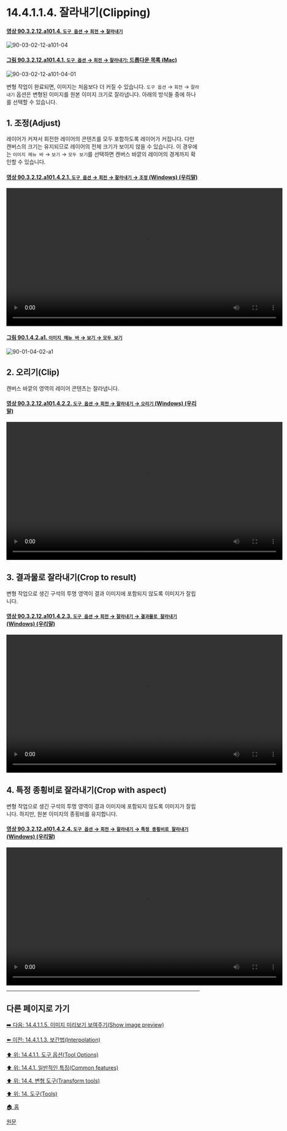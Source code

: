 # 14.4.1.1.4. 잘라내기(Clipping)

<a id="90-03-02-12-a101-04"></a>

#### [영상 90.3.2.12.a101.4. `도구 옵션` → `회전` → `잘라내기`](./90-03-02-12-rotate.md#90-03-02-12-a101-04)
![90-03-02-12-a101-04](https://github.com/wonder13662/gimp/assets/15767104/9d68935c-6dc8-4497-bfdb-4a42a4a783ca)

<a id="90-03-02-12-a101-04-01"></a>

#### [그림 90.3.2.12.a101.4.1. `도구 옵션` → `회전` → `잘라내기`: 드롭다운 목록 (Mac)](./90-03-02-12-rotate.md#90-03-02-12-a101-04-01)
![90-03-02-12-a101-04-01](https://github.com/wonder13662/gimp/assets/15767104/f684bdd3-92b1-4ca3-9007-3eb7f03a0eb3)

변형 작업이 완료되면, 이미지는 처음보다 더 커질 수 있습니다. `도구 옵션` → `회전` → `잘라내기` 옵션은 변형된 이미지를 원본 이미지 크기로 잘라냅니다. 아래의 방식들 중에 하나를 선택할 수 있습니다.

## 1. 조정(Adjust)
레이어가 커져서 회전한 레이어의 콘텐츠를 모두 포함하도록 레이어가 커집니다. 다만 캔버스의 크기는 유지되므로 레이어의 전체 크기가 보이지 않을 수 있습니다. 이 경우에는 `이미지 메뉴 바` → `보기` → `모두 보기`를 선택하면 캔버스 바깥의 레이어의 경계까지 확인할 수 있습니다.

<a id="90-03-02-12-a101-04-02-01"></a>

#### [영상 90.3.2.12.a101.4.2.1. `도구 옵션` → `회전` → `잘라내기` → `조정` (Windows) (우리말)](./90-03-02-12-rotate.md#90-03-02-12-a101-04-02-01)
<video controls="controls" width="720" src="https://github.com/wonder13662/gimp/assets/15767104/51596aa8-b979-483b-854c-4410065cf575"></video>

<a id="90-01-04-02-a1"></a>

#### [그림 90.1.4.2.a1. `이미지 메뉴 바` → `보기` → `모두 보기`](./90-01-04-02-show_all.md#90-01-04-02-a1)
![90-01-04-02-a1](https://github.com/wonder13662/gimp/assets/15767104/0ae7345c-a7e8-4b6a-99e8-68c8662de0c9)

## 2. 오리기(Clip)
캔버스 바깥의 영역의 레이어 콘텐츠는 잘라냅니다.

<a id="90-03-02-12-a101-04-02-02"></a>

#### [영상 90.3.2.12.a101.4.2.2. `도구 옵션` → `회전` → `잘라내기` → `오리기` (Windows) (우리말)](./90-03-02-12-rotate.md#90-03-02-12-a101-04-02-02)
<video controls="controls" width="720" src="https://github.com/wonder13662/gimp/assets/15767104/c32865a3-a6fe-4b2b-a743-e03dcb1cf620"></video>

## 3. 결과물로 잘라내기(Crop to result)
변형 작업으로 생긴 구석의 투명 영역이 결과 이미지에 포함되지 않도록 이미지가 잘립니다.

<a id="90-03-02-12-a101-04-02-03"></a>

#### [영상 90.3.2.12.a101.4.2.3. `도구 옵션` → `회전` → `잘라내기` → `결과물로 잘라내기` (Windows) (우리말)](./90-03-02-12-rotate.md#90-03-02-12-a101-04-02-03)
<video controls="controls" width="720" src="https://github.com/wonder13662/gimp/assets/15767104/e0ef0b14-ebf1-41ba-9a22-84ee5b9c745f"></video>

## 4. 특정 종횡비로 잘라내기(Crop with aspect)
변형 작업으로 생긴 구석의 투명 영역이 결과 이미지에 포함되지 않도록 이미지가 잘립니다. 하지만, 원본 이미지의 종횡비를 유지합니다.

<a id="90-03-02-12-a101-04-02-04"></a>

#### [영상 90.3.2.12.a101.4.2.4. `도구 옵션` → `회전` → `잘라내기` → `특정 종횡비로 잘라내기` (Windows) (우리말)](./90-03-02-12-rotate.md#90-03-02-12-a101-04-02-04)
<video controls="controls" width="720" src="https://github.com/wonder13662/gimp/assets/15767104/8bd8cc17-0a30-4b1d-be91-4eb6741db01e"></video>

***

## 다른 페이지로 가기

[➡️ 다음: 14.4.1.1.5. 이미지 미리보기 보여주기(Show image preview)](./14-04-01-01-05-show_image_preview.md)

[⬅️ 이전: 14.4.1.1.3. 보간법(Interpolation)](./14-04-01-01-03-interpolation.md)

[⬆️ 위: 14.4.1.1. 도구 옵션(Tool Options)](./14-04-01-01-00-tool_options.md)

[⬆️ 위: 14.4.1. 일반적인 특징(Common features)](./14-04-01-00-common-features.md)

[⬆️ 위: 14.4. 변형 도구(Transform tools)](./14-04-00-transform-tools.md)

[⬆️ 위: 14. 도구(Tools)](./14-00-tools.md)

[🏠 홈](./00-home.md)

[원문](https://docs.gimp.org/2.10/ko/gimp-tools-transform.html#clipping-option)